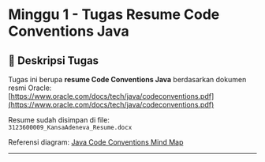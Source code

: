 # Minggu 1 - Tugas Resume Code Conventions Java

## 📌 Deskripsi Tugas
Tugas ini berupa **resume Code Conventions Java** berdasarkan dokumen resmi Oracle:  
[https://www.oracle.com/docs/tech/java/codeconventions.pdf](https://www.oracle.com/docs/tech/java/codeconventions.pdf)

Resume sudah disimpan di file:  
`3123600009_KansaAdeneva_Resume.docx`

Referensi diagram: [Java Code Conventions Mind Map](https://www.visual-paradigm.com/guide/uml-unified-modeling-language/what-is-java-coding-convention/)  

---